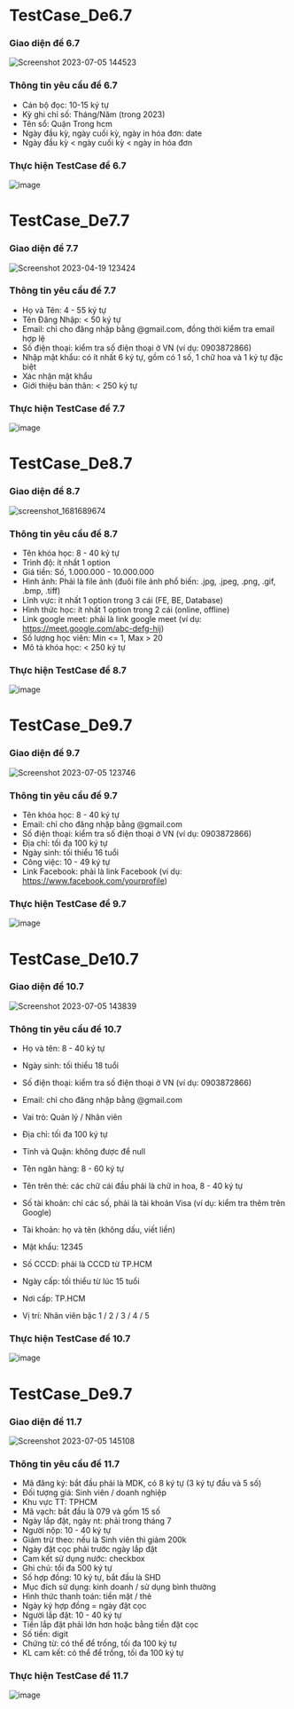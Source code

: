 # TestCase_De6.7
<h3>Giao diện đề 6.7</h3>

![Screenshot 2023-07-05 144523](https://github.com/user-attachments/assets/887d0fa3-fc86-4d82-9c39-cafe60368528)

<h3>Thông tin yêu cầu đề 6.7</h3>

- Cán bộ đọc: 10-15 ký tự
- Kỳ ghi chỉ số: Tháng/Năm (trong 2023)
- Tên sổ: Quận Trong hcm
- Ngày đầu kỳ, ngày cuối kỳ, ngày in hóa đơn: date
- Ngày đầu kỳ < ngày cuối kỳ < ngày in hóa đơn

<h3>Thực hiện TestCase đề 6.7</h3>

![image](https://github.com/user-attachments/assets/2cb0e115-a873-49b2-bcfd-c6ce4f1a794e)

# TestCase_De7.7
<h3>Giao diện đề 7.7</h3>

![Screenshot 2023-04-19 123424](https://github.com/user-attachments/assets/9be493eb-1eec-401c-9fd9-b457bb95eef7)

<h3>Thông tin yêu cầu đề 7.7</h3>

- Họ và Tên: 4 - 55 ký tự
- Tên Đăng Nhập: < 50 ký tự
- Email: chỉ cho đăng nhập bằng @gmail.com, đồng thời kiểm tra email hợp lệ
- Số điện thoại: kiểm tra số điện thoại ở VN (ví dụ: 0903872866)
- Nhập mật khẩu: có ít nhất 6 ký tự, gồm có 1 số, 1 chữ hoa và 1 ký tự đặc biệt
- Xác nhận mật khẩu
- Giới thiệu bản thân: < 250 ký tự

<h3>Thực hiện TestCase đề 7.7</h3>

![image](https://github.com/user-attachments/assets/8dd6a4ba-20f9-415f-bfe2-9b36fb8d43f3)

# TestCase_De8.7
<h3>Giao diện đề 8.7</h3>

![screenshot_1681689674](https://github.com/user-attachments/assets/a1988bd3-1f8e-4d94-977b-973fafe6f6b8)

<h3>Thông tin yêu cầu đề 8.7</h3>

- Tên khóa học: 8 - 40 ký tự
- Trình độ: ít nhất 1 option
- Giá tiền: Số, 1.000.000 - 10.000.000
- Hình ảnh: Phải là file ảnh (đuôi file ảnh phổ biến: .jpg, .jpeg, .png, .gif, .bmp, .tiff)
- Lĩnh vực: ít nhất 1 option trong 3 cái (FE, BE, Database)
- Hình thức học: ít nhất 1 option trong 2 cái (online, offline)
- Link google meet: phải là link google meet (ví dụ: https://meet.google.com/abc-defg-hij)
- Số lượng học viên: Min <= 1, Max > 20
- Mô tả khóa học: < 250 ký tự

<h3>Thực hiện TestCase đề 8.7</h3>

![image](https://github.com/user-attachments/assets/e7ab052e-8e2b-4c05-a895-7b37aa92f8f7)

# TestCase_De9.7
<h3>Giao diện đề 9.7</h3>

![Screenshot 2023-07-05 123746](https://github.com/user-attachments/assets/dd3db562-57fe-40fc-b192-aed973c2667b)

<h3>Thông tin yêu cầu đề 9.7</h3>

- Tên khóa học: 8 - 40 ký tự
- Email: chỉ cho đăng nhập bằng @gmail.com
- Số điện thoại: kiểm tra số điện thoại ở VN (ví dụ: 0903872866)
- Địa chỉ: tối đa 100 ký tự
- Ngày sinh: tối thiểu 16 tuổi
- Công việc: 10 - 49 ký tự
- Link Facebook: phải là link Facebook (ví dụ: https://www.facebook.com/yourprofile)

<h3>Thực hiện TestCase đề 9.7</h3>

![image](https://github.com/user-attachments/assets/03063e43-0a70-4bf4-8c81-9aea3199d820)

# TestCase_De10.7
<h3>Giao diện đề 10.7</h3>

![Screenshot 2023-07-05 143839](https://github.com/user-attachments/assets/8eee910e-c126-4022-b027-3227ea9d9570)

<h3>Thông tin yêu cầu đề 10.7</h3>

- Họ và tên: 8 - 40 ký tự
- Ngày sinh: tối thiểu 18 tuổi
- Số điện thoại: kiểm tra số điện thoại ở VN (ví dụ: 0903872866)
- Email: chỉ cho đăng nhập bằng @gmail.com
- Vai trò: Quản lý / Nhân viên
- Địa chỉ: tối đa 100 ký tự
- Tỉnh và Quận: không được để null

- Tên ngân hàng: 8 - 60 ký tự
- Tên trên thẻ: các chữ cái đầu phải là chữ in hoa, 8 - 40 ký tự
- Số tài khoản: chỉ các số, phải là tài khoản Visa (ví dụ: kiểm tra thêm trên Google)

- Tài khoản: họ và tên (không dấu, viết liền)
- Mật khẩu: 12345

- Số CCCD: phải là CCCD từ TP.HCM
- Ngày cấp: tối thiểu từ lúc 15 tuổi
- Nơi cấp: TP.HCM

- Vị trí: Nhân viên bậc 1 / 2 / 3 / 4 / 5

<h3>Thực hiện TestCase đề 10.7</h3>

![image](https://github.com/user-attachments/assets/489b5f01-51a9-4583-94f9-0731ba215de8)

# TestCase_De9.7
<h3>Giao diện đề 11.7</h3>

![Screenshot 2023-07-05 145108](https://github.com/user-attachments/assets/60349840-48a6-47d7-ba76-fffeaae2af58)

<h3>Thông tin yêu cầu đề 11.7</h3>

- Mã đăng ký: bắt đầu phải là MDK, có 8 ký tự (3 ký tự đầu và 5 số)
- Đối tượng giá: Sinh viên / doanh nghiệp
- Khu vực TT: TPHCM
- Mã vạch: bắt đầu là 079 và gồm 15 số
- Ngày lắp đặt, ngày nt: phải trong tháng 7
- Người nộp: 10 - 40 ký tự
- Giảm trừ theo: nếu là Sinh viên thì giảm 200k
- Ngày đặt cọc phải trước ngày lắp đặt
- Cam kết sử dụng nước: checkbox
- Ghi chú: tối đa 500 ký tự
- Số hợp đồng: 10 ký tự, bắt đầu là SHD
- Mục đích sử dụng: kinh doanh / sử dụng bình thường
- Hình thức thanh toán: tiền mặt / thẻ
- Ngày ký hợp đồng = ngày đặt cọc
- Người lắp đặt: 10 - 40 ký tự
- Tiền lắp đặt phải lớn hơn hoặc bằng tiền đặt cọc
- Số tiền: digit
- Chứng từ: có thể để trống, tối đa 100 ký tự
- KL cam kết: có thể để trống, tối đa 100 ký tự

<h3>Thực hiện TestCase đề 11.7</h3>

![image](https://github.com/user-attachments/assets/bf1a8975-eb77-428a-9b76-f0c094140a7a)
